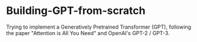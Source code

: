 # Building-GPT-from-scratch
Trying to implement a Generatively Pretrained Transformer (GPT), following the paper "Attention is All You Need" and OpenAI's GPT-2 / GPT-3.
